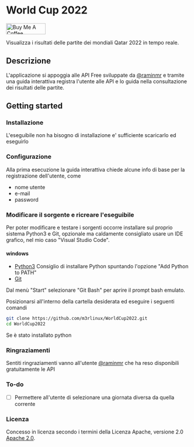 # World Cup 2022

<a href="https://www.buymeacoffee.com/m3rlinux" target="_blank"><img src="https://cdn.buymeacoffee.com/buttons/v2/default-yellow.png" alt="Buy Me A Coffee" style="height: 30px !important;width: 108px !important;" ></a>

Visualizza i risultati delle partite dei mondiali Qatar 2022 in tempo reale.

## Descrizione

L'applicazione si appoggia alle API Free sviluppate da [@raminmr](https://github.com/raminmr/free-api-worldcup2022) e tramite una guida interattiva registra l'utente alle API e lo guida nella consultazione dei risultati delle partite.

## Getting started

### Installazione

L'eseguibile non ha bisogno di installazione e' sufficiente scaricarlo ed eseguirlo

### Configurazione

Alla prima esecuzione la guida interattiva chiede alcune info di base per la registrazione dell'utente, come

- nome utente
- e-mail
- password

### Modificare il sorgente e ricreare l'eseguibile

Per poter modificare e testare i sorgenti occorre installare sul proprio sistema Python3 e Git, opzionale ma caldamente consigliato usare un IDE grafico, nel mio caso "Visual Studio Code".

#### windows

- [Python3](https://www.python.org/downloads/windows/) Consiglio di installare Python spuntando l'opzione "Add Python to PATH"
- [Git](https://gitforwindows.org/)

Dal menù "Start" selezionare "Git Bash" per aprire il prompt bash emulato.

Posizionarsi all'interno della cartella desiderata ed eseguire i seguenti comandi

``` bash
git clone https://github.com/m3rlinux/WorldCup2022.git
cd WorldCup2022
```

Se è stato installato python

### Ringraziamenti

Sentiti ringraziamenti vanno all'utente [@raminmr](https://github.com/raminmr) che ha reso disponibili gratuitamente le API

### To-do

- [ ] Permettere all'utente di selezionare una giornata diversa da quella corrente

### Licenza

Concesso in licenza secondo i termini della Licenza Apache, versione 2.0 [Apache 2.0](http://www.apache.org/licenses/LICENSE-2.0).

